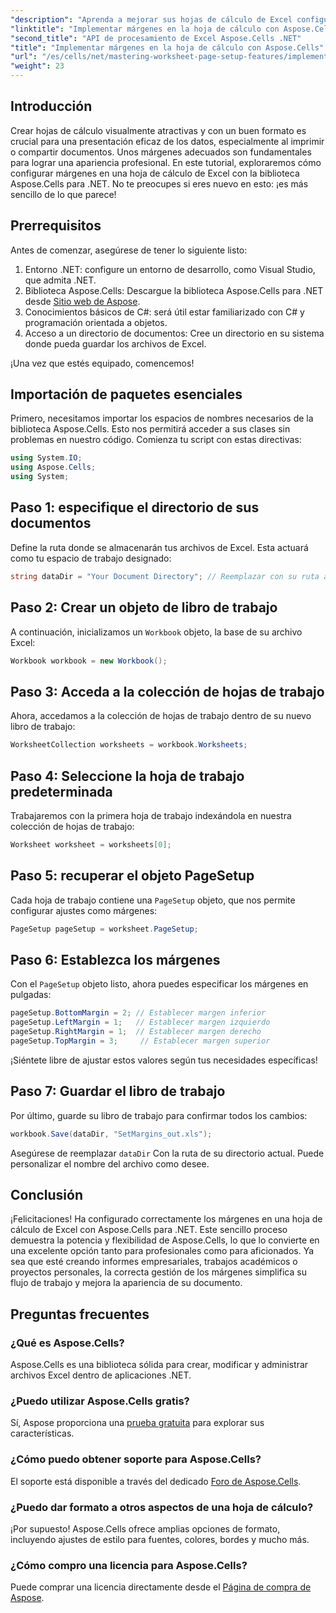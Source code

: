 ```yaml
---
"description": "Aprenda a mejorar sus hojas de cálculo de Excel configurando márgenes con la biblioteca Aspose.Cells para .NET. Este tutorial paso a paso simplifica el proceso, logrando que su presentación de datos tenga un aspecto profesional y elegante."
"linktitle": "Implementar márgenes en la hoja de cálculo con Aspose.Cells"
"second_title": "API de procesamiento de Excel Aspose.Cells .NET"
"title": "Implementar márgenes en la hoja de cálculo con Aspose.Cells"
"url": "/es/cells/net/mastering-worksheet-page-setup-features/implement-margins-in-worksheet/"
"weight": 23
---
```


## Introducción

Crear hojas de cálculo visualmente atractivas y con un buen formato es crucial para una presentación eficaz de los datos, especialmente al imprimir o compartir documentos. Unos márgenes adecuados son fundamentales para lograr una apariencia profesional. En este tutorial, exploraremos cómo configurar márgenes en una hoja de cálculo de Excel con la biblioteca Aspose.Cells para .NET. No te preocupes si eres nuevo en esto: ¡es más sencillo de lo que parece!

## Prerrequisitos

Antes de comenzar, asegúrese de tener lo siguiente listo:

1. Entorno .NET: configure un entorno de desarrollo, como Visual Studio, que admita .NET.
2. Biblioteca Aspose.Cells: Descargue la biblioteca Aspose.Cells para .NET desde [Sitio web de Aspose](https://releases.aspose.com/cells/net/).
3. Conocimientos básicos de C#: será útil estar familiarizado con C# y programación orientada a objetos.
4. Acceso a un directorio de documentos: Cree un directorio en su sistema donde pueda guardar los archivos de Excel.

¡Una vez que estés equipado, comencemos!

## Importación de paquetes esenciales

Primero, necesitamos importar los espacios de nombres necesarios de la biblioteca Aspose.Cells. Esto nos permitirá acceder a sus clases sin problemas en nuestro código. Comienza tu script con estas directivas:

```csharp
using System.IO;
using Aspose.Cells;
using System;
```

## Paso 1: especifique el directorio de sus documentos

Define la ruta donde se almacenarán tus archivos de Excel. Esta actuará como tu espacio de trabajo designado:

```csharp
string dataDir = "Your Document Directory"; // Reemplazar con su ruta actual
```

## Paso 2: Crear un objeto de libro de trabajo

A continuación, inicializamos un `Workbook` objeto, la base de su archivo Excel:

```csharp
Workbook workbook = new Workbook();
```

## Paso 3: Acceda a la colección de hojas de trabajo

Ahora, accedamos a la colección de hojas de trabajo dentro de su nuevo libro de trabajo:

```csharp
WorksheetCollection worksheets = workbook.Worksheets;
```

## Paso 4: Seleccione la hoja de trabajo predeterminada

Trabajaremos con la primera hoja de trabajo indexándola en nuestra colección de hojas de trabajo:

```csharp
Worksheet worksheet = worksheets[0];
```

## Paso 5: recuperar el objeto PageSetup

Cada hoja de trabajo contiene una `PageSetup` objeto, que nos permite configurar ajustes como márgenes:

```csharp
PageSetup pageSetup = worksheet.PageSetup;
```

## Paso 6: Establezca los márgenes

Con el `PageSetup` objeto listo, ahora puedes especificar los márgenes en pulgadas:

```csharp
pageSetup.BottomMargin = 2; // Establecer margen inferior
pageSetup.LeftMargin = 1;   // Establecer margen izquierdo
pageSetup.RightMargin = 1;  // Establecer margen derecho
pageSetup.TopMargin = 3;     // Establecer margen superior
```

¡Siéntete libre de ajustar estos valores según tus necesidades específicas!

## Paso 7: Guardar el libro de trabajo

Por último, guarde su libro de trabajo para confirmar todos los cambios:

```csharp
workbook.Save(dataDir, "SetMargins_out.xls");
```

Asegúrese de reemplazar `dataDir` Con la ruta de su directorio actual. Puede personalizar el nombre del archivo como desee.

## Conclusión

¡Felicitaciones! Ha configurado correctamente los márgenes en una hoja de cálculo de Excel con Aspose.Cells para .NET. Este sencillo proceso demuestra la potencia y flexibilidad de Aspose.Cells, lo que lo convierte en una excelente opción tanto para profesionales como para aficionados. Ya sea que esté creando informes empresariales, trabajos académicos o proyectos personales, la correcta gestión de los márgenes simplifica su flujo de trabajo y mejora la apariencia de su documento.

## Preguntas frecuentes

### ¿Qué es Aspose.Cells?  
Aspose.Cells es una biblioteca sólida para crear, modificar y administrar archivos Excel dentro de aplicaciones .NET.

### ¿Puedo utilizar Aspose.Cells gratis?  
Sí, Aspose proporciona una [prueba gratuita](https://releases.aspose.com/) para explorar sus características.

### ¿Cómo puedo obtener soporte para Aspose.Cells?  
El soporte está disponible a través del dedicado [Foro de Aspose.Cells](https://forum.aspose.com/c/cells/9).

### ¿Puedo dar formato a otros aspectos de una hoja de cálculo?  
¡Por supuesto! Aspose.Cells ofrece amplias opciones de formato, incluyendo ajustes de estilo para fuentes, colores, bordes y mucho más.

### ¿Cómo compro una licencia para Aspose.Cells?  
Puede comprar una licencia directamente desde el [Página de compra de Aspose](https://purchase.aspose.com/buy).